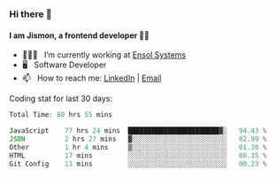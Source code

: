 ### Hi there 👋

#### I am Jismon, a frontend developer 👦🏻

- 🧑🏻‍💻   &nbsp; I’m currently working at <a href='https://www.ensolsystems.com/' target="_blank">Ensol Systems</a>
- 🖥   &nbsp; Software Developer
- 📫   &nbsp; How to reach me: <a href='https://www.linkedin.com/in/jismonthomas/'>LinkedIn</a> | <a href='mailto:hellojismonthomas@gmail.com'>Email</a>

Coding stat for last 30 days:
<!--START_SECTION:waka-->

```javascript
Total Time: 80 hrs 55 mins

JavaScript    77 hrs 24 mins  ███████████████████████▓░   94.43 %
JSON          2 hrs 27 mins   ▓░░░░░░░░░░░░░░░░░░░░░░░░   02.99 %
Other         1 hr 4 mins     ▒░░░░░░░░░░░░░░░░░░░░░░░░   01.30 %
HTML          17 mins         ░░░░░░░░░░░░░░░░░░░░░░░░░   00.35 %
Git Config    11 mins         ░░░░░░░░░░░░░░░░░░░░░░░░░   00.23 %
```

<!--END_SECTION:waka-->

<!--
**jismonthomas/jismonthomas** is a ✨ _special_ ✨ repository because its `README.md` (this file) appears on your GitHub profile.

Here are some ideas to get you started:

- 🔭 I’m currently working on ...
- 🌱 I’m currently learning ...
- 👯 I’m looking to collaborate on ...
- 🤔 I’m looking for help with ...
- 💬 Ask me about ...
- 📫 How to reach me: ...
- 😄 Pronouns: ...
- ⚡ Fun fact: ...
-->
